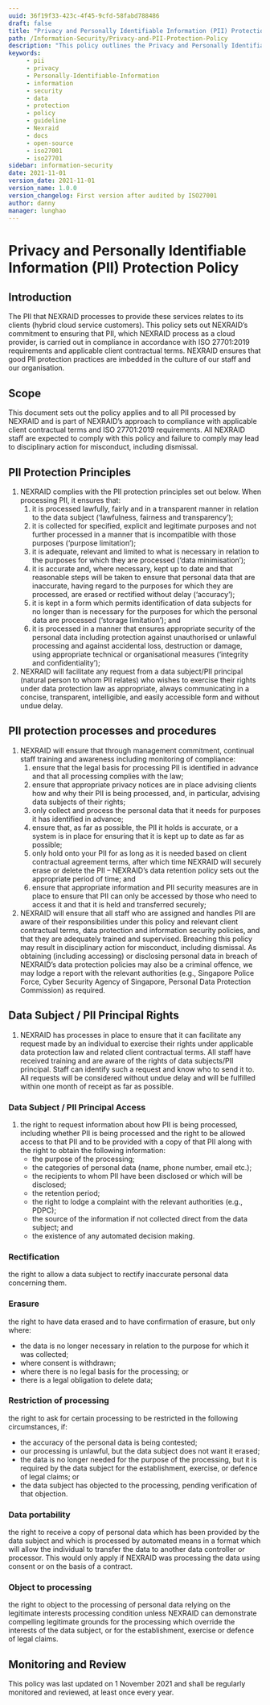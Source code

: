 ```yaml
---
uuid: 36f19f33-423c-4f45-9cfd-58fabd788486
draft: false
title: "Privacy and Personally Identifiable Information (PII) Protection Policy"
path: /Information-Security/Privacy-and-PII-Protection-Policy
description: "This policy outlines the Privacy and Personally Identifiable Information (PII) Protection Policy for Nexraid's information system."
keywords: 
     - pii
     - privacy
     - Personally-Identifiable-Information
     - information
     - security
     - data
     - protection
     - policy
     - guideline
     - Nexraid
     - docs
     - open-source
     - iso27001
     - iso27701
sidebar: information-security
date: 2021-11-01
version_date: 2021-11-01
version_name: 1.0.0
version_changelog: First version after audited by ISO27001
author: danny
manager: lunghao
---
```


# Privacy and Personally Identifiable Information (PII) Protection Policy

## Introduction
The PII that NEXRAID processes to provide these services relates to its clients (hybrid cloud service customers). This policy sets out NEXRAID’s commitment to ensuring that PII, which NEXRAID process as a cloud provider, is carried out in compliance in accordance with ISO 27701:2019 requirements and applicable client contractual terms. NEXRAID ensures that good PII protection practices are imbedded in the culture of our staff and our organisation.

## Scope
This document sets out the policy applies and to all PII processed by NEXRAID and is part of NEXRAID’s approach to compliance with applicable client contractual terms and ISO 27701:2019 requirements. All NEXRAID staff are expected to comply with this policy and failure to comply may lead to disciplinary action for misconduct, including dismissal.

## PII Protection Principles
1. NEXRAID complies with the PII protection principles set out below. When processing PII, it ensures that:
   1. it is processed lawfully, fairly and in a transparent manner in relation to the data subject (‘lawfulness, fairness and transparency’);
   2. it is collected for specified, explicit and legitimate purposes and not further processed in a manner that is incompatible with those purposes (‘purpose limitation’);
   3. it is adequate, relevant and limited to what is necessary in relation to the purposes for which they are processed (‘data minimisation’);
   4. it is accurate and, where necessary, kept up to date and that reasonable steps will be taken to ensure that personal data that are inaccurate, having regard to the purposes for which they are processed, are erased or rectified without delay (‘accuracy’);
   5. it is kept in a form which permits identification of data subjects for no longer than is necessary for the purposes for which the personal data are processed (‘storage limitation’); and
   6. it is processed in a manner that ensures appropriate security of the personal data including protection against unauthorised or unlawful processing and against accidental loss, destruction or damage, using appropriate technical or organisational measures (‘integrity and confidentiality’);
2. NEXRAID will facilitate any request from a data subject/PII principal (natural person to whom PII relates) who wishes to exercise their rights under data protection law as appropriate, always communicating in a concise, transparent, intelligible, and easily accessible form and without undue delay.


## PII protection processes and procedures
1. NEXRAID will ensure that through management commitment, continual staff training and awareness including monitoring of compliance:
   1. ensure that the legal basis for processing PII is identified in advance and that all processing complies with the law;
   2. ensure that appropriate privacy notices are in place advising clients how and why their PII is being processed, and, in particular, advising data subjects of their rights;
   3. only collect and process the personal data that it needs for purposes it has identified in advance;
   4. ensure that, as far as possible, the PII it holds is accurate, or a system is in place for ensuring that it is kept up to date as far as possible;
   5. only hold onto your PII for as long as it is needed based on client contractual agreement terms, after which time NEXRAID will securely erase or delete the PII – NEXRAID’s data retention policy sets out the appropriate period of time; and
   6. ensure that appropriate information and PII security measures are in place to ensure that PII can only be accessed by those who need to access it and that it is held and transferred securely;
2. NEXRAID will ensure that all staff who are assigned and handles PII are aware of their responsibilities under this policy and relevant client contractual terms, data protection and information security policies, and that they are adequately trained and supervised. Breaching this policy may result in disciplinary action for misconduct, including dismissal. As obtaining (including accessing) or disclosing personal data in breach of NEXRAID’s data protection policies may also be a criminal offence, we may lodge a report with the relevant authorities (e.g., Singapore Police Force, Cyber Security Agency of Singapore, Personal Data Protection Commission) as required.


## Data Subject / PII Principal Rights
1. NEXRAID has processes in place to ensure that it can facilitate any request made by an individual to exercise their rights under applicable data protection law and related client contractual terms. All staff have received training and are aware of the rights of data subjects/PII principal. Staff can identify such a request and know who to send it to. All requests will be considered without undue delay and will be fulfilled within one month of receipt as far as possible.

### Data Subject / PII Principal Access
1. the right to request information about how PII is being processed, including whether PII is being processed and the right to be allowed access to that PII and to be provided with a copy of that PII along with the right to obtain the following information:
   * the purpose of the processing;
   * the categories of personal data (name, phone number, email etc.);
   * the recipients to whom PII have been disclosed or which will be disclosed;
   * the retention period;
   * the right to lodge a complaint with the relevant authorities (e.g., PDPC);
   * the source of the information if not collected direct from the data subject; and
   * the existence of any automated decision making.

### Rectification
the right to allow a data subject to rectify inaccurate personal data concerning them.

### Erasure
the right to have data erased and to have confirmation of erasure, but only where:
   * the data is no longer necessary in relation to the purpose for which it was collected;
   * where consent is withdrawn;
   * where there is no legal basis for the processing; or
   * there is a legal obligation to delete data;

### Restriction of processing
the right to ask for certain processing to be restricted in the following circumstances, if:
   * the accuracy of the personal data is being contested;
   * our processing is unlawful, but the data subject does not want it erased;
   * the data is no longer needed for the purpose of the processing, but it is required by the data subject for the establishment, exercise, or defence of legal claims; or
   * the data subject has objected to the processing, pending verification of that objection.

### Data portability
the right to receive a copy of personal data which has been provided by the data subject and which is processed by automated means in a format which will allow the individual to transfer the data to another data controller or processor. This would only apply if NEXRAID was processing the data using consent or on the basis of a contract.

### Object to processing
the right to object to the processing of personal data relying on the legitimate interests processing condition unless NEXRAID can demonstrate compelling legitimate grounds for the processing which override the interests of the data subject, or for the establishment, exercise or defence of legal claims.

## Monitoring and Review
This policy was last updated on 1 November 2021 and shall be regularly monitored and reviewed, at least once every year.
